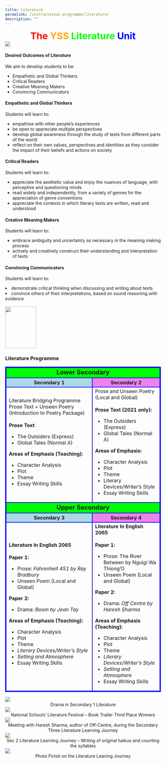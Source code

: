 ```yaml
---
title: Literature
permalink: /instructional-programme/literature/
description: ""
---
```

<div style=font-size:30px;text-align:center;>
<b style="color:red">The </b><b style="color:orange">YSS </b><b style="color:lime">Literature </b><b style="color:blue">Unit</b>
</div>
	

<img src="/images/IP/Literature/Literature%20Department1.png">


<h4>Desired Outcomes of Literature</h4>

We aim to develop students to be:
<ul>
<li>Empathetic and Global Thinkers</li>
<li>Critical Readers</li>
<li>Creative Meaning Makers</li>
<li>Convincing Communicators</li>
</ul>
<h4>Empathetic and Global Thinkers</h4>

Students will learn to:
<ul>
<li>empathise with other people’s experiences</li>
<li>be open to appreciate multiple perspectives</li>
<li>develop global awareness through the study of texts from different parts of the world</li>
<li>reflect on their own values, perspectives and identities as they consider the impact of their beliefs and actions on society</li>
</ul>
<h4>Critical Readers</h4>

Students will learn to:
<ul>
<li>appreciate the aesthetic value and enjoy the nuances of language, with perceptive and questioning minds</li>
<li>read widely and independently, from a variety of genres for the appreciation of genre conventions</li>
<li>appreciate the contexts in which literary texts are written, read and understood</li>
</ul>
<h4>Creative Meaning Makers</h4>

Students will learn to:
<ul>
<li>embrace ambiguity and uncertainty as necessary in the meaning making process</li>
<li>actively and creatively construct their understanding and interpretation of texts</li>
</ul>
<h4>Convincing Communicators</h4>

Students will learn to:

<li>demonstrate critical thinking when discussing and writing about texts</li>
<li>convince others of their interpretations, based on sound reasoning with evidence</li>


<br>

<img src= /images/IP/Literature/yss%20logo%20100px.jpg style="width:100px;height:134px;">


<h3>Literature Programme</h3>



<style>
table, tr, td, th {
		border: 2px solid blue;
	}
</style>

<table>
	<tr style=background-color:lime>
		<td colspan="2" style=text-align:center;font-size:20px><b>Lower Secondary</b></td>
		
</tr>

<tr>
	<th style=background-color:lightblue>Secondary 1</th>
	<th style=background-color:violet>Secondary 2</th>
</tr>

<tr>
	<td>Literature Bridging Programme Prose Text + Unseen Poetry
(Introduction to Poetry Package)
<br>
<br><b>Prose Text</b>

<ul>
  <li>The Outsiders (Express)</li>
  <li>Global Tales (Normal A)</li>
</ul>

<b>Areas of Emphasis (Teaching):</b>

<ul>
  <li>Character Analysis</li>
  <li>Plot</li>
  <li>Theme</li>
  <li>Essay Writing Skills</li>
</ul>
</td>

<td>Prose and Unseen Poetry (Local and Global)
<br>
<br><b>Prose Text (2021 only):</b>

<ul>
  <li>The Outsiders (Express)</li>
  <li>Global Tales (Normal A)</li>
</ul>

<b>Areas of Emphasis:</b>

<ul>
  <li>Character Analysis</li>
  <li>Plot</li>
  <li>Theme</li>
  <li>Literary Devices/Writer’s Style</li>
  <li>Essay Writing Skills</li>
</ul>

</td>
</tr>
<tr style=background-color:lime>
	<td colspan="2" style=text-align:center;font-size:20px><b>Upper Secondary</b></td>
</tr>

<tr>
	<th style=background-color:lightblue>Secondary 3</th>
	<th style=background-color:violet>Secondary 4</th>
</tr>

<tr>
	<td><b>Literature In English 2065</b>
<br>
<br><b>Paper 1:</b>

<ul>
	<li>Prose:<i> Fahrenheit 451 by Ray Bradbury</i></li>
  <li>Unseen Poem (Local and Global)</li>
</ul>

<b>Paper 2:</b>

<ul>
	<li>Drama: <i>Boom by Jean Tay</i></li>
</ul>

<b>Areas of Emphasis (Teaching):</b>

<ul>
  <li>Character Analysis</li>
  <li>Plot</li>
  <li>Theme</li>
	<li><i>Literary Devices/Writer’s Style</i></li>
	<li><i>Setting and Atmosphere</i></li>
  <li>Essay Writing Skills</li>
</ul>
</td>

<td><b>Literature In English 2065</b>
<br>
<br><b>Paper 1:</b>

<ul>
	<li>Prose: The River Between by Nguigi Wa Thiong’O</li>
  <li>Unseen Poem (Local and Global)</li>
</ul>

<b>Paper 2:</b>

<ul>
	<li>Drama: <i>Off Centre by Haresh Sharma</i></li>
</ul>

<b>Areas of Emphasis (Teaching):</b>

<ul>
  <li>Character Analysis</li>
  <li>Plot</li>
  <li>Theme</li>
	<li><i>Literary Devices/Writer’s Style</i></li>
	<li><i>Setting and Atmosphere</i></li>
  <li>Essay Writing Skills</li>
</ul>
</td>

</tr>
</table>


<img src="/images/IP/Literature/Drama-in-Secondary-1-Literature.jpeg">
<div style="text-align:center;">Drama in Secondary 1 Literature </div>

<img src="/images/IP/Literature/National-Schools-Literature-Festival.jpg">
<div style="text-align:center;">National Schools’ Literature Festival – Book Trailer Third Place Winners </div>

<img src="/images/IP/Literature/Meeting-with-Haresh-Sharma.jpg">
<div style="text-align:center;">Meeting with Haresh Sharma, author of Off-Centre, during the Secondary Three Literature Learning Journey</div>
	
<img src="/images/IP/Literature/Sec-2-Literature-Learning-Journey-Writing.jpg">
<div style="text-align:center;">Sec 2 Literature Learning Journey – Writing of original haikus and counting the syllables</div>

<img src="/images/IP/Literature/Finish-on-the-Literature-Learning-Journey.jpg">
<div style="text-align:center;">Photo Finish on the Literature Leaning Journey</div>